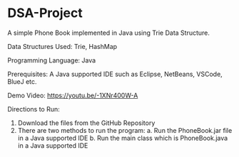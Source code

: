 # DSA-Project

A simple Phone Book implemented in Java using Trie Data Structure.

Data Structures Used: Trie, HashMap

Programming Language: Java

Prerequisites:
A Java supported IDE such as Eclipse, NetBeans, VSCode, BlueJ etc.

Demo Video: https://youtu.be/-1XNr400W-A

Directions to Run: 
1.	Download the files from the GitHub Repository
2.	There are two methods to run the program:
a. Run the PhoneBook.jar file in a Java supported IDE
b. Run the main class which is PhoneBook.java in a Java supported IDE
